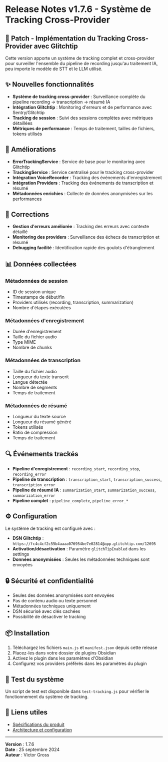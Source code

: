 # Release Notes v1.7.6 - Système de Tracking Cross-Provider

## 🚀 Patch - Implémentation du Tracking Cross-Provider avec Glitchtip

Cette version apporte un système de tracking complet et cross-provider pour surveiller l'ensemble du pipeline de recording jusqu'au traitement IA, peu importe le modèle de STT et le LLM utilisé.

## ✨ Nouvelles fonctionnalités

- **Système de tracking cross-provider** : Surveillance complète du pipeline recording → transcription → résumé IA
- **Intégration Glitchtip** : Monitoring d'erreurs et de performance avec Sentry/Glitchtip
- **Tracking de session** : Suivi des sessions complètes avec métriques détaillées
- **Métriques de performance** : Temps de traitement, tailles de fichiers, tokens utilisés

## 🔧 Améliorations

- **ErrorTrackingService** : Service de base pour le monitoring avec Glitchtip
- **TrackingService** : Service centralisé pour le tracking cross-provider
- **Intégration VoiceRecorder** : Tracking des événements d'enregistrement
- **Intégration Providers** : Tracking des événements de transcription et résumé
- **Métadonnées enrichies** : Collecte de données anonymisées sur les performances

## 🐛 Corrections

- **Gestion d'erreurs améliorée** : Tracking des erreurs avec contexte détaillé
- **Monitoring des providers** : Surveillance des échecs de transcription et résumé
- **Debugging facilité** : Identification rapide des goulots d'étranglement

## 📊 Données collectées

### Métadonnées de session
- ID de session unique
- Timestamps de début/fin
- Providers utilisés (recording, transcription, summarization)
- Nombre d'étapes exécutées

### Métadonnées d'enregistrement
- Durée d'enregistrement
- Taille du fichier audio
- Type MIME
- Nombre de chunks

### Métadonnées de transcription
- Taille du fichier audio
- Longueur du texte transcrit
- Langue détectée
- Nombre de segments
- Temps de traitement

### Métadonnées de résumé
- Longueur du texte source
- Longueur du résumé généré
- Tokens utilisés
- Ratio de compression
- Temps de traitement

## 🔍 Événements trackés

- **Pipeline d'enregistrement** : `recording_start`, `recording_stop`, `recording_error`
- **Pipeline de transcription** : `transcription_start`, `transcription_success`, `transcription_error`
- **Pipeline de résumé IA** : `summarization_start`, `summarization_success`, `summarization_error`
- **Pipeline complet** : `pipeline_complete`, `pipeline_error_*`

## ⚙️ Configuration

Le système de tracking est configuré avec :
- **DSN Glitchtip** : `https://fc4c4cf2c55b4aaaa076954be7e02814@app.glitchtip.com/12695`
- **Activation/désactivation** : Paramètre `glitchTipEnabled` dans les settings
- **Données anonymisées** : Seules les métadonnées techniques sont envoyées

## 🔒 Sécurité et confidentialité

- Seules des données anonymisées sont envoyées
- Pas de contenu audio ou texte personnel
- Métadonnées techniques uniquement
- DSN sécurisé avec clés cachées
- Possibilité de désactiver le tracking

## 📦 Installation

1. Téléchargez les fichiers `main.js` et `manifest.json` depuis cette release
2. Placez-les dans votre dossier de plugins Obsidian
3. Activez le plugin dans les paramètres d'Obsidian
4. Configurez vos providers préférés dans les paramètres du plugin

## 🧪 Test du système

Un script de test est disponible dans `test-tracking.js` pour vérifier le fonctionnement du système de tracking.

## 🔗 Liens utiles

- [Spécifications du produit](rules/product-spec.md)
- [Architecture et configuration](rules/architecture-overview.md)

---

**Version** : 1.7.6  
**Date** : 25 septembre 2024  
**Auteur** : Victor Gross
